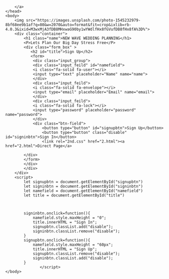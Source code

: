

<!---
Gnanesh-799/Gnanesh-799 is a ✨ special ✨ repository because its `README.md` (this file) appears on your GitHub profile.
You can click the Preview link to take a look at your changes.
--->
<!DOCTYPE html>
<html>
    <head>
        <link href="checklist.css" rel="stylesheet">
        <script src="https://kit.fontawesome.com/55e1b13435.js" crossorigin="anonymous"></script>
        <title>NEW WAVE WEDDING PLANNING</title>
        
            
        </a>
    </head>
    <body>
        <img src="https://images.unsplash.com/photo-1545232979-8bf68ee9b1af?q=80&w=2070&auto=format&fit=crop&ixlib=rb-4.0.3&ixid=M3wxMjA3fDB8MHxwaG90by1wYWdlfHx8fGVufDB8fHx8fA%3D%">
        <div class="container">
            <h1 class="name">NEW WAVE WEDDING PLANNING</h1>
            <P>Lets Plan Our Big Day Stress Free</P>
            <div class="form_box" >
               <h2 id="title">Sign Up</h2>
               <form>
                <div class="input_group">
                <div class="input_feild" id="namefield">
                <i class="fa-solid fa-user"></i>
                <input type="text" placeholder="Name" name="name">
                </div>
                <div class="input_feild">
                <i class="fa-solid fa-envelope"></i>
                <input type="email" placeholder="Email" name="email">
                </div>
                <div class="input_feild">
                <i class="fa-solid fa-lock"></i>
                <input type="password" placeholder="password" name="password">
                </div>
                <div class="btn-field">
                    <button type="button" id="signupbtn">Sign Up</button>
                    <button type="button" class="disable" id="signinbtn">Sign In</button>
                    <link rel="2nd.css" href="2.html"><a href="2.html">Direct Page</a>

            </div>
            </form>
            </div>
            </div>
        </div>
        <script>
            let signupbtn = document.getElementById("signupbtn")
            let signinbtn = document.getElementById("signinbtn")
            let namefield = document.getElementById("namefield")
            let title = document.getElementById("title")



            signinbtn.onclick=function(){
                namefield.style.maxHeight = "0";
                title.innerHTML = "Sign In";
                signupbtn.classList.add("disable");
                signinbtn.classList.remove("disable");
            }
            signupbtn.onclick=function(){
                namefield.style.maxHeight = "60px";
                title.innerHTML = "Sign Up";
                signupbtn.classList.remove("disable");
                signinbtn.classList.add("disable");
            }
                   </script>
    </body>
</html> 
